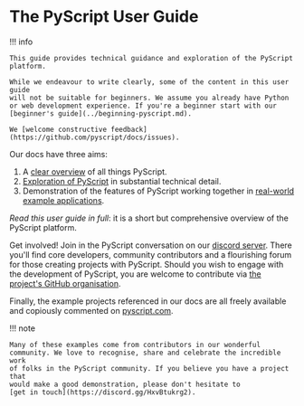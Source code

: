 # The PyScript User Guide

!!! info

    This guide provides technical guidance and exploration of the PyScript
    platform.

    While we endeavour to write clearly, some of the content in this user guide
    will not be suitable for beginners. We assume you already have Python
    or web development experience. If you're a beginner start with our
    [beginner's guide](../beginning-pyscript.md).

    We [welcome constructive feedback](https://github.com/pyscript/docs/issues).

Our docs have three aims:

1. A [clear overview](what.md) of all things PyScript.
2. [Exploration of PyScript](architecture.md) in substantial technical detail.
3. Demonstration of the features of PyScript working together in
   [real-world example applications](../examples.md).

_Read this user guide in full_: it is a short but comprehensive overview of the
PyScript platform.

Get involved! Join in the PyScript conversation on our
[discord server](https://discord.gg/HxvBtukrg2). There you'll find core
developers, community contributors and a flourishing forum for those creating
projects with PyScript. Should you wish to engage with the development of
PyScript, you are welcome to contribute via 
[the project's GitHub organisation](https://github.com/pyscript).

Finally, the example projects referenced in our docs are all freely available
and copiously commented on [pyscript.com](https://pyscript.com).

!!! note

    Many of these examples come from contributors in our wonderful
    community. We love to recognise, share and celebrate the incredible work
    of folks in the PyScript community. If you believe you have a project that
    would make a good demonstration, please don't hesitate to
    [get in touch](https://discord.gg/HxvBtukrg2).
